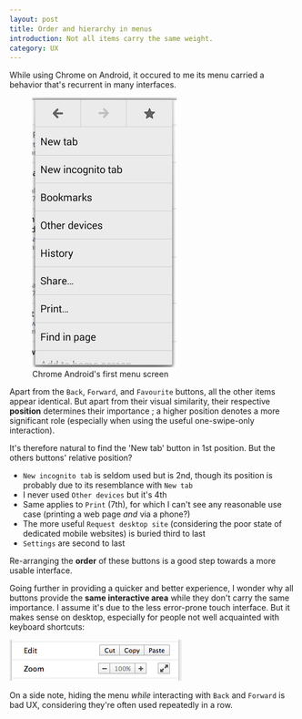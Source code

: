 ```yaml
---
layout: post
title: Order and hierarchy in menus
introduction: Not all items carry the same weight.
category: UX
---
```


While using Chrome on Android, it occured to me its menu carried a behavior that's recurrent in many interfaces.

<figure>
  <img alt="Chrome Android first screen" src="/images/post/chrome-android-first-screen.png"><br>
  <figcaption>Chrome Android's first menu screen</figcaption>
</figure>

Apart from the `Back`, `Forward`, and `Favourite` buttons, all the other items appear identical. But apart from their visual similarity, their respective **position** determines their importance ; a higher position denotes a more significant role (especially when using the useful one-swipe-only interaction).

It's therefore natural to find the 'New tab' button in 1st position. But the others buttons' relative position?

* `New incognito tab` is seldom used but is 2nd, though its position is probably due to its resemblance with `New tab`
* I never used `Other devices` but it's 4th
* Same applies to `Print` (7th), for which I can't see any reasonable use case (printing a web page *and* via a phone?)
* The more useful `Request desktop site` (considering the poor state of dedicated mobile websites) is buried third to last
* `Settings` are second to last

Re-arranging the **order** of these buttons is a good step towards a more usable interface.

Going further in providing a quicker and better experience, I wonder why all buttons provide the **same interactive area** while they don't carry the same importance. I assume it's due to the less error-prone touch interface. But it makes sense on desktop, especially for people not well acquainted with keyboard shortcuts:

![Chrome Desktop menu buttons](/images/post/chrome-desktop-menu-buttons.png)

On a side note, hiding the menu *while* interacting with `Back` and `Forward` is bad UX, considering they're often used repeatedly in a row.
